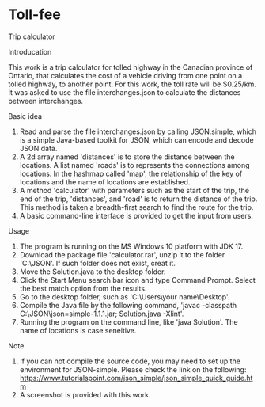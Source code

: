 # Toll-fee
Trip calculator

Introducation

This work is a trip calculator for tolled highway in the Canadian province of Ontario, that calculates the cost of a vehicle driving from one point on a tolled highway, to another point. For this work, the toll rate will be $0.25/km. It was asked to use the file interchanges.json to calculate the distances between interchanges.


Basic idea

1. Read and parse the file interchanges.json by calling JSON.simple, which is a simple Java-based toolkit for JSON, which can encode and decode JSON data.
2. A 2d array named 'distances' is to store the distance between the locations. A list named 'roads' is to represents the connections among locations. In the hashmap called 'map', the relationship of the key of locations and the name of locations are established.
3. A method 'calculator' with parameters such as the start of the trip, the end of the trip, 'distances', and 'road' is to return the distance of the trip. This method is taken a breadth-first search to find the route for the trip.
4. A basic command-line interface is provided to get the input from users.


Usage

1. The program is running on the MS Windows 10 platform with JDK 17.
2. Download the package file 'calculator.rar', unzip it to the folder 'C:\JSON\'. If such folder does not exist, creat it.
3. Move the Solution.java to the desktop folder.
4. Click the Start Menu search bar icon and type Command Prompt. Select the best match option from the results.
5. Go to the desktop folder, such as 'C:\Users\your name\Desktop'.
6. Compile the Java file by the following command, 'javac -classpath C:\JSON\json=simple-1.1.1.jar; Solution.java -Xlint'.
7. Running the program on the command line, like 'java Solution'. The name of locations is case seneitive.


Note
1. If you can not compile the source code, you may need to set up the environment for JSON-simple. Please check the link on the following:
https://www.tutorialspoint.com/json_simple/json_simple_quick_guide.htm
2.  A screenshot is provided with this work.
